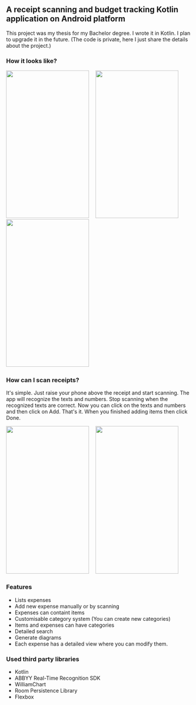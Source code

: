 ## A receipt scanning and budget tracking Kotlin application on Android platform
This project was my thesis for my Bachelor degree. I wrote it in Kotlin. I plan to upgrade it in the future.
(The code is private, here I just share the details about the project.)

### How it looks like?
<p>
   <img  width="225" height="401" src="https://user-images.githubusercontent.com/37157607/60654364-2bbcb000-9e4c-11e9-8a95-208a1f427078.png">
   <img  width="10" height="1" src="">

   <img  width="225" height="401" src="https://user-images.githubusercontent.com/37157607/60654477-5eff3f00-9e4c-11e9-80b4-b8a0a6e4abc2.png">
   <img  width="10" height="1" src="">
   
   <img  width="225" height="401" src="https://user-images.githubusercontent.com/37157607/60654529-74746900-9e4c-11e9-8e96-dcdf1e0ed6ea.png">
   <img  width="10" height="1" src="">
</p>



### How can I scan receipts?
It's simple. Just raise your phone above the receipt and start scanning. The app will recognize the texts and numbers.
Stop scanning when the recognized texts are correct. Now you can click on the texts and numbers and then click on Add. That's it. When you finished adding items then click Done.
<p>
    <img  width="225" height="401" src="https://user-images.githubusercontent.com/37157607/60655682-7c350d00-9e4e-11e9-9306-7d562ece8346.png">
   <img  width="10" height="1" src="">

   <img  width="225" height="401" src="https://user-images.githubusercontent.com/37157607/60655712-8820cf00-9e4e-11e9-8b42-52f9f51dbbd5.png">
</p> 

### Features
* Lists expenses
* Add new expense manually or by scanning
* Expenses can containt items
* Customisable category system (You can create new categories)
* Items and expenses can have categories
* Detailed search
* Generate diagrams 
* Each expense has a detailed view where you can modify them.

### Used third party libraries
* Kotlin
* ABBYY Real-Time Recognition SDK
* WilliamChart
* Room Persistence Library
* Flexbox
